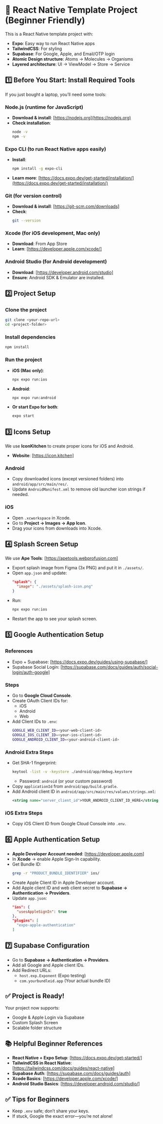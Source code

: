 # 🚀 React Native Template Project (Beginner Friendly)

This is a React Native template project with:

- **Expo**: Easy way to run React Native apps
- **TailwindCSS**: For styling
- **Supabase**: For Google, Apple, and Email/OTP login
- **Atomic Design structure**: Atoms → Molecules → Organisms
- **Layered architecture**: UI → ViewModel → Store → Service

## 1️⃣ Before You Start: Install Required Tools

If you just bought a laptop, you’ll need some tools:

### Node.js (runtime for JavaScript)
- **Download & install**: [https://nodejs.org](https://nodejs.org)
- **Check installation**:
  ```bash
  node -v
  npm -v
  ```

### Expo CLI (to run React Native apps easily)
- **Install**:
  ```bash
  npm install -g expo-cli
  ```
- **Learn more**: [https://docs.expo.dev/get-started/installation/](https://docs.expo.dev/get-started/installation/)

### Git (for version control)
- **Download & install**: [https://git-scm.com/downloads]
- **Check**:
  ```bash
  git --version
  ```

### Xcode (for iOS development, Mac only)
- **Download**: From App Store
- **Learn**: [https://developer.apple.com/xcode/]

### Android Studio (for Android development)
- **Download**: [https://developer.android.com/studio]
- **Ensure**: Android SDK & Emulator are installed.

## 2️⃣ Project Setup

### Clone the project
```bash
git clone <your-repo-url>
cd <project-folder>
```

### Install dependencies
```bash
npm install
```

### Run the project
- **iOS (Mac only)**:
  ```bash
  npx expo run:ios
  ```
- **Android**:
  ```bash
  npx expo run:android
  ```
- **Or start Expo for both**:
  ```bash
  expo start
  ```

## 3️⃣ Icons Setup

We use **IconKitchen** to create proper icons for iOS and Android.

- **Website**: [https://icon.kitchen]

### Android
- Copy downloaded icons (except versioned folders) into `android/app/src/main/res/`.
- Update `AndroidManifest.xml` to remove old launcher icon strings if needed.

### iOS
- Open `.xcworkspace` in Xcode.
- Go to **Project → Images → App Icon**.
- Drag your icons from downloads into Xcode.

## 4️⃣ Splash Screen Setup

We use **Ape Tools**: [https://apetools.webprofusion.com]

- Export splash image from Figma (3x PNG) and put it in `./assets/`.
- Open `app.json` and update:
  ```json
  "splash": {
    "image": "./assets/splash-icon.png"
  }
  ```
- Run:
  ```bash
  npx expo run:ios
  ```
- Restart the app to see your splash screen.

## 5️⃣ Google Authentication Setup

### References
- Expo + Supabase: [https://docs.expo.dev/guides/using-supabase/]
- Supabase Social Login: [https://supabase.com/docs/guides/auth/social-login/auth-google]

### Steps
- Go to **Google Cloud Console**.
- Create OAuth Client IDs for:
  - iOS
  - Android
  - Web
- Add Client IDs to `.env`:
  ```bash
  GOOGLE_WEB_CLIENT_ID=<your-web-client-id>
  GOOGLE_IOS_CLIENT_ID=<your-ios-client-id>
  GOOGLE_ANDROID_CLIENT_ID=<your-android-client-id>
  ```

### Android Extra Steps
- Get SHA-1 fingerprint:
  ```bash
  keytool -list -v -keystore ./android/app/debug.keystore
  ```
  - Password: `android` (or your custom password)
- Copy `applicationId` from `android/app/build.gradle`.
- Add Android client ID in `android/app/src/main/res/values/strings.xml`:
  ```xml
  <string name="server_client_id">YOUR_ANDROID_CLIENT_ID_HERE</string>
  ```

### iOS Extra Steps
- Copy iOS Client ID from Google Cloud Console into `.env`.

## 6️⃣ Apple Authentication Setup

- **Apple Developer Account needed**: [https://developer.apple.com]
- In **Xcode** → enable Apple Sign-In capability.
- Get Bundle ID:
  ```bash
  grep -r "PRODUCT_BUNDLE_IDENTIFIER" ios/
  ```
- Create Apple Client ID in Apple Developer account.
- Add Apple client ID and web client secret to **Supabase → Authentication → Providers**.
- Update `app.json`:
  ```json
  "ios": {
    "usesAppleSignIn": true
  },
  "plugins": [
    "expo-apple-authentication"
  ]
  ```

## 7️⃣ Supabase Configuration

- Go to **Supabase → Authentication → Providers**.
- Add all Google and Apple client IDs.
- Add Redirect URLs:
  - `host.exp.Exponent` (Expo testing)
  - `com.yourbundleid.app` (Your actual bundle ID)

## ✅ Project is Ready!

Your project now supports:
- Google & Apple Login via Supabase
- Custom Splash Screen
- Scalable folder structure

## 📚 Helpful Beginner References

- **React Native + Expo Setup**: [https://docs.expo.dev/get-started/]
- **TailwindCSS in React Native**: [https://tailwindcss.com/docs/guides/react-native]
- **Supabase Auth**: [https://supabase.com/docs/guides/auth]
- **Xcode Basics**: [https://developer.apple.com/xcode/]
- **Android Studio Basics**: [https://developer.android.com/studio/]

## ✅ Tips for Beginners

- Keep `.env` safe; don’t share your keys.
- If stuck, Google the exact error—you’re not alone!